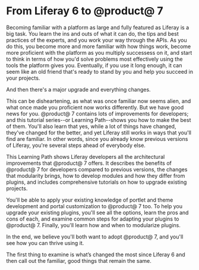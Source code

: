 # From Liferay 6 to @product@ 7 [](id=from-liferay-6-to-liferay-7)

Becoming familiar with a platform as large and fully featured as Liferay is 
a big task. You learn the ins and outs of what it can do, the tips and best 
practices of the experts, and you work your way through the APIs. As you do 
this, you become more and more familiar with how things work, become more 
proficient with the platform as you multiply successess on it, and start to 
think in terms of how you'd solve problems most effectively using the tools the 
platform gives you. Eventually, if you use it long enough, it can seem like an 
old friend that's ready to stand by you and help you succeed in your projects. 

And then there's a major upgrade and everything changes. 

This can be disheartening, as what was once familiar now seems alien, and what 
once made you proficient now works differently. But we have good news for you. 
@product@ 7 contains lots of improvements for developers; and this tutorial 
series--or Learning Path--shows you how to make the best of them. You'll also 
learn that yes, while a lot of things have changed, they've changed for the 
better, and yet Liferay still works in ways that you'll find are familiar. In 
other words, since you already know previous versions of Liferay, you're 
several steps ahead of everybody else. 

This Learning Path shows Liferay developers all the architectural improvements 
that @product@ 7 offers. It describes the benefits of @product@ 7 for developers 
compared to previous versions, the changes that modularity brings, how to 
develop modules and how they differ from plugins, and includes comprehensive 
tutorials on how to upgrade existing projects.

You'll be able to apply your existing knowledge of portlet and theme development
and portal customization to @product@ 7 too. To help you upgrade your existing 
plugins, you'll see all the options, learn the pros and cons of each, and 
examine common steps for adapting your plugins to @product@ 7. Finally, you'll 
learn how and when to modularize plugins.

In the end, we believe you'll both want to adopt @product@ 7, and you'll see 
how you can thrive using it.

The first thing to examine is what’s changed the most since Liferay 6 and then 
call out the familiar, good things that remain the same. 
